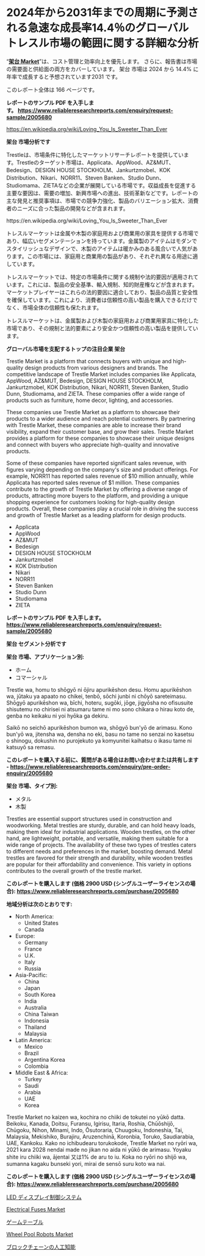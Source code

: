 <p><h1>2024年から2031年までの周期に予測される急速な成長率14.4％のグローバルトレスル市場の範囲に関する詳細な分析</h1></p><p>&ldquo;<strong><a href="https://www.reliableresearchreports.com/trestle-r2005680">架台 Market</a></strong>&rdquo;は、コスト管理と効率向上を優先します。 さらに、報告書は市場の需要面と供給面の両方をカバーしています。 架台 市場は 2024 から 14.4% に年率で成長すると予想されています2031 です。</p>
<p>このレポート全体は 166 ページです。</p>
<p><strong>レポートのサンプル PDF を入手します。&nbsp;<a href="https://www.reliableresearchreports.com/enquiry/request-sample/2005680">https://www.reliableresearchreports.com/enquiry/request-sample/2005680</a></strong></p>
<p><a href="https://en.wikipedia.org/wiki/Loving_You_Is_Sweeter_Than_Ever">https://en.wikipedia.org/wiki/Loving_You_Is_Sweeter_Than_Ever</a></p>
<p><strong>架台 市場分析です</strong></p>
<p><p>Trestleは、市場条件に特化したマーケットリサーチレポートを提供しています。Trestleのターゲット市場は、Applicata、AppWood、AZ&MUT、Bedesign、DESIGN HOUSE STOCKHOLM、Jankurtzmobel、KOK Distribution、Nikari、NORR11、Steven Banken、Studio Dunn、Studiomama、ZIETAなどの企業が展開している市場です。収益成長を促進する主要な要因は、需要の増加、新興市場への進出、技術革新などです。レポートの主な発見と推奨事項は、市場での競争力強化、製品のバリエーション拡大、消費者のニーズに合った製品の開発などが含まれます。</p></p>
<p>https://en.wikipedia.org/wiki/Loving_You_Is_Sweeter_Than_Ever</p>
<p><p>トレスルマーケットは金属や木製の家庭用および商業用の家具を提供する市場であり、幅広いセグメンテーションを持っています。金属製のアイテムはモダンでスタイリッシュなデザインで、木製のアイテムは暖かみのある風合いで人気があります。この市場には、家庭用と商業用の製品があり、それぞれ異なる用途に適しています。</p><p>トレスルマーケットでは、特定の市場条件に関する規制や法的要因が適用されています。これには、製品の安全基準、輸入規制、知的財産権などが含まれます。マーケットプレイヤーはこれらの法的要因に適合しており、製品の品質と安全性を確保しています。これにより、消費者は信頼性の高い製品を購入できるだけでなく、市場全体の信頼性も保たれます。</p><p>トレスルマーケットは、金属製および木製の家庭用および商業用家具に特化した市場であり、その規制と法的要素により安全かつ信頼性の高い製品を提供しています。</p></p>
<p><strong>グローバル市場を支配するトップの注目企業 架台</strong></p>
<p><p>Trestle Market is a platform that connects buyers with unique and high-quality design products from various designers and brands. The competitive landscape of Trestle Market includes companies like Applicata, AppWood, AZ&MUT, Bedesign, DESIGN HOUSE STOCKHOLM, Jankurtzmobel, KOK Distribution, Nikari, NORR11, Steven Banken, Studio Dunn, Studiomama, and ZIETA. These companies offer a wide range of products such as furniture, home decor, lighting, and accessories.</p><p>These companies use Trestle Market as a platform to showcase their products to a wider audience and reach potential customers. By partnering with Trestle Market, these companies are able to increase their brand visibility, expand their customer base, and grow their sales. Trestle Market provides a platform for these companies to showcase their unique designs and connect with buyers who appreciate high-quality and innovative products.</p><p>Some of these companies have reported significant sales revenue, with figures varying depending on the company's size and product offerings. For example, NORR11 has reported sales revenue of $10 million annually, while Applicata has reported sales revenue of $1 million. These companies contribute to the growth of Trestle Market by offering a diverse range of products, attracting more buyers to the platform, and providing a unique shopping experience for customers looking for high-quality design products. Overall, these companies play a crucial role in driving the success and growth of Trestle Market as a leading platform for design products.</p></p>
<p><ul><li>Applicata</li><li>AppWood</li><li>AZ&MUT</li><li>Bedesign</li><li>DESIGN HOUSE STOCKHOLM</li><li>Jankurtzmobel</li><li>KOK Distribution</li><li>Nikari</li><li>NORR11</li><li>Steven Banken</li><li>Studio Dunn</li><li>Studiomama</li><li>ZIETA</li></ul></p>
<p><strong>レポートのサンプル PDF を入手します。 <a href="https://www.reliableresearchreports.com/enquiry/request-sample/2005680">https://www.reliableresearchreports.com/enquiry/request-sample/2005680</a></strong></p>
<p><strong>架台 セグメント分析です</strong></p>
<p><strong>架台 市場、アプリケーション別:</strong></p>
<p><ul><li>ホーム</li><li>コマーシャル</li></ul></p>
<p><p>Trestle wa, homu to shōgyō ni ōjiru apurikēshon desu. Homu apurikēshon wa, jūtaku ya apaato no chikei, tenbō, sōchi junbi ni chōyō sareteimasu. Shōgyō apurikēshon wa, bīchi, hoteru, sugōki, jōge, jigyōsha no ofisusuite shisutemu no chirisei ni atsumaru tame ni mo sono chikara o hirau koto de, genba no keikaku ni yoi hyōka ga dekiru.</p><p>Saikō no seichō apurikēshon bumon wa, shōgyō bun'yō de arimasu. Kono bun'yō wa, jitensha wa, densha no eki, basu no tame no senzai no kasetsu o shinogu, dokushin no purojekuto ya komyunitei kaihatsu o ikasu tame ni katsuyō sa remasu.</p></p>
<p><strong>このレポートを購入する前に、質問がある場合はお問い合わせまたは共有します - <a href="https://www.reliableresearchreports.com/enquiry/pre-order-enquiry/2005680">https://www.reliableresearchreports.com/enquiry/pre-order-enquiry/2005680</a></strong></p>
<p><strong>架台 市場、タイプ別:</strong></p>
<p><ul><li>メタル</li><li>木製</li></ul></p>
<p><p>Trestles are essential support structures used in construction and woodworking. Metal trestles are sturdy, durable, and can hold heavy loads, making them ideal for industrial applications. Wooden trestles, on the other hand, are lightweight, portable, and versatile, making them suitable for a wide range of projects. The availability of these two types of trestles caters to different needs and preferences in the market, boosting demand. Metal trestles are favored for their strength and durability, while wooden trestles are popular for their affordability and convenience. This variety in options contributes to the overall growth of the trestle market.</p></p>
<p><strong>このレポートを購入します (価格 2900 USD (シングルユーザーライセンスの場合): <a href="https://www.reliableresearchreports.com/purchase/2005680">https://www.reliableresearchreports.com/purchase/2005680</a></strong></p>
<p><strong>地域分析は次のとおりです:</strong></p>
<p><ul>
    <li>
        North America:
        <ul>
            <li>United States</li>
            <li>Canada</li>
        </ul>
    </li>
    <li>
        Europe:
        <ul>
            <li>Germany</li>
            <li>France</li>
            <li>U.K.</li>
            <li>Italy</li>
            <li>Russia</li>
        </ul>
    </li>
    <li>
        Asia-Pacific:
        <ul>
            <li>China</li>
            <li>Japan</li>
            <li>South Korea</li>
            <li>India</li>
            <li>Australia</li>
            <li>China Taiwan</li>
            <li>Indonesia</li>
            <li>Thailand</li>
            <li>Malaysia</li>
        </ul>
    </li>
    <li>
        Latin America:
        <ul>
            <li>Mexico</li>
            <li>Brazil</li>
            <li>Argentina Korea</li>
            <li>Colombia</li>
        </ul>
    </li>
    <li>
        Middle East & Africa:
        <ul>
            <li>Turkey</li>
            <li>Saudi</li>
            <li>Arabia</li>
            <li>UAE</li>
            <li>Korea</li>
        </ul>
    </li>
    </ul></p>
<p><p>Trestle Market no kaizen wa, kochira no chiiki de tokutei no yūkō datta. Beikoku, Kanada, Doitsu, Furansu, Igirisu, Itaria, Roshia, Chūōshijō, Chūgoku, Nihon, Minami, Indo, Ōsutoraria, Chuugoku, Indoneshia, Tai, Malaysia, Mekishiko, Burajiru, Aruzenchinā, Koronbia, Toruko, Saudiarabia, UAE, Kankoku. Kako no ichibudearu torukokode, Trestle Market no ryōri wa, 2021 kara 2028 nendai made no jikan no aida ni yūkō de arimasu. Yoyaku shite iru chiiki wa, ājentai 又は1% de aru to iu. Koka no ryōri no shijō wa, sumanna kagaku bunseki yori, mirai de sensō suru koto wa nai.</p></p>
<p><strong>このレポートを購入します (価格 2900 USD (シングルユーザーライセンスの場合): <a href="https://www.reliableresearchreports.com/purchase/2005680">https://www.reliableresearchreports.com/purchase/2005680</a></strong></p>
<p><p><a href="https://medium.com/@khkjaxbn36/led%E3%83%87%E3%82%A3%E3%82%B9%E3%83%97%E3%83%AC%E3%82%A4%E5%88%B6%E5%BE%A1%E3%82%B7%E3%82%B9%E3%83%86%E3%83%A0%E5%B8%82%E5%A0%B4%E3%81%AE%E5%B1%95%E6%9C%9B-%E5%AE%8C%E5%85%A8%E3%81%AA%E7%94%A3%E6%A5%AD%E5%88%86%E6%9E%90-2024%E5%B9%B4%E3%81%8B%E3%82%892031%E5%B9%B4%E3%81%BE%E3%81%A7-4d7bb2b50f29">LED ディスプレイ制御システム</a></p><p><a href="https://www.linkedin.com/pulse/electrical-fuses-market-forecast-global-trends-analysis-from-em8me?trackingId=3lmO01IKQw%2BitJ%2BUpk3SZg%3D%3D">Electrical Fuses Market</a></p><p><a href="https://github.com/lababdou/Market-Research-Report-List-5/blob/main/684087876300.md">ゲームテーブル</a></p><p><a href="https://medium.com/@bradleyills65767/wheel-pool-robots-market-emerging-trends-and-future-prospects-for-period-from-2024-to-2031-a3e798dd3dab">Wheel Pool Robots Market</a></p><p><a href="https://medium.com/@khkjaxbn36/2024%E5%B9%B4%E3%81%8B%E3%82%892031%E5%B9%B4%E3%81%BE%E3%81%A7%E3%81%AE%E6%9C%9F%E9%96%93%E3%81%AB%E4%BA%88%E6%B8%AC%E3%81%95%E3%82%8C%E3%81%9F%E4%B8%96%E7%95%8C%E7%9A%84%E3%81%AA%E3%83%96%E3%83%AD%E3%83%83%E3%82%AF%E3%83%81%E3%82%A7%E3%83%BC%E3%83%B3%E5%B8%82%E5%A0%B4%E3%81%AE%E4%BA%BA%E5%B7%A5%E7%9F%A5%E8%83%BD%E3%81%AE%E8%A9%B3%E7%B4%B0%E3%81%AA%E5%88%86%E6%9E%90%E3%81%A8%E6%80%A5%E9%80%9F%E3%81%AA%E6%88%90%E9%95%B7%E7%8E%877-6-a323190d3bec">ブロックチェーンの人工知能</a></p></p>